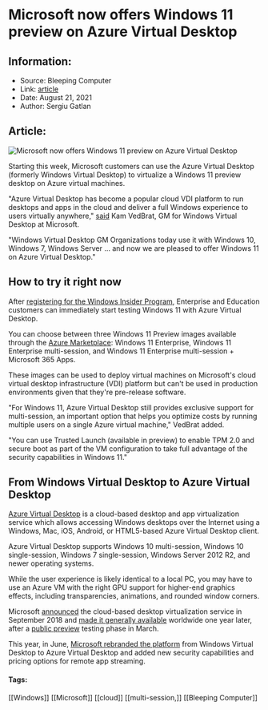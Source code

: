 # Microsoft now offers Windows 11 preview on Azure Virtual Desktop
### 

## Information:
+ Source: Bleeping Computer
+ Link: [article](https://www.bleepingcomputer.com/news/microsoft/microsoft-now-offers-windows-11-preview-on-azure-virtual-desktop/)
+ Date: August 21, 2021
+ Author: Sergiu Gatlan


## Article:
![Microsoft now offers Windows 11 preview on Azure Virtual Desktop](https://www.bleepstatic.com/content/hl-images/2021/07/08/Windows-11.jpg)


Starting this week, Microsoft customers can use the Azure Virtual Desktop (formerly Windows Virtual Desktop) to virtualize a Windows 11 preview desktop on Azure virtual machines.


"Azure Virtual Desktop has become a popular cloud VDI platform to run desktops and apps in the cloud and deliver a full Windows experience to users virtually anywhere," [said](https://techcommunity.microsoft.com/t5/azure-virtual-desktop/windows-11-preview-is-now-available-on-azure-virtual-desktop/ba-p/2666468) Kam VedBrat, GM for Windows Virtual Desktop at Microsoft.



"Windows Virtual Desktop GM Organizations today use it with Windows 10, Windows 7, Windows Server … and now we are pleased to offer Windows 11 on Azure Virtual Desktop."


How to try it right now
-----------------------


After [registering for the Windows Insider Program](https://insider.windows.com/register), Enterprise and Education customers can immediately start testing Windows 11 with Azure Virtual Desktop.


You can choose between three Windows 11 Preview images available through the [Azure Marketplace](https://azuremarketplace.microsoft.com/marketplace/apps/microsoftwindowsdesktop.windows-11-preview?tab=Overview): Windows 11 Enterprise, Windows 11 Enterprise multi-session, and Windows 11 Enterprise multi-session + Microsoft 365 Apps.


These images can be used to deploy virtual machines on Microsoft's cloud virtual desktop infrastructure (VDI) platform but can't be used in production environments given that they're pre-release software.


"For Windows 11, Azure Virtual Desktop still provides exclusive support for multi-session, an important option that helps you optimize costs by running multiple users on a single Azure virtual machine," VedBrat added.


"You can use Trusted Launch (available in preview) to enable TPM 2.0 and secure boot as part of the VM configuration to take full advantage of the security capabilities in Windows 11."



From Windows Virtual Desktop to Azure Virtual Desktop
-----------------------------------------------------


[Azure Virtual Desktop](https://azure.microsoft.com/en-us/services/virtual-desktop/) is a cloud-based desktop and app virtualization service which allows accessing Windows desktops over the Internet using a Windows, Mac, iOS, Android, or HTML5-based Azure Virtual Desktop client.


Azure Virtual Desktop supports Windows 10 multi-session, Windows 10 single-session, Windows 7 single-session, Windows Server 2012 R2, and newer operating systems.


While the user experience is likely identical to a local PC, you may have to use an Azure VM with the right GPU support for higher-end graphics effects, including transparencies, animations, and rounded window corners.


Microsoft [announced](https://www.microsoft.com/en-us/microsoft-365/blog/2018/09/24/microsoft-365-adds-modern-desktop-on-azure/) the cloud-based desktop virtualization service in September 2018 and [made it generally available](https://www.microsoft.com/en-us/microsoft-365/blog/2019/09/30/windows-virtual-desktop-generally-available-worldwide/) worldwide one year later, after a [public preview](https://www.microsoft.com/en-us/microsoft-365/blog/2019/03/21/windows-virtual-desktop-public-preview/) testing phase in March.


This year, in June, [Microsoft rebranded the platform](https://azure.microsoft.com/en-us/blog/azure-virtual-desktop-the-desktop-and-app-virtualization-platform-for-the-hybrid-workplace/) from Windows Virtual Desktop to Azure Virtual Desktop and added new security capabilities and pricing options for remote app streaming.




#### Tags:
[[Windows]] [[Microsoft]] [[cloud]] [[multi-session,]] [[Bleeping Computer]]
